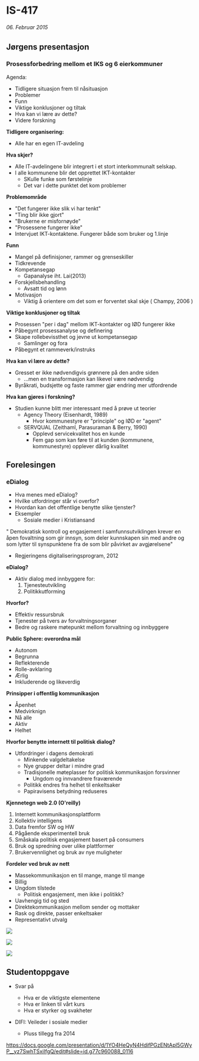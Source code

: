 # IS-417

###### 06. Februar 2015

## J&oslash;rgens presentasjon

### Prosessforbedring mellom et IKS og 6 eierkommuner

Agenda:

* Tidligere situasjon frem til n&aring;situasjon
* Problemer
* Funn
* Viktige konklusjoner og tiltak
* Hva kan vi l&aelig;re av dette?
* Videre forskning

**Tidligere organisering:**

* Alle har en egen IT-avdeling

**Hva skjer?**

* Alle IT-avdelingene blir integrert i et stort interkommunalt selskap.
* I alle kommunene blir det opprettet IKT-kontakter
    * SKulle funke som f&oslash;rstelinje
    * Det var i dette punktet det kom problemer

**Problemomr&aring;de**

* "Det fungerer ikke slik vi har tenkt"
* "Ting blir ikke gjort"
* "Brukerne er misforn&oslash;yde"
* "Prosessene fungerer ikke"
* Intervjuet IKT-kontaktene. Fungerer b&aring;de som bruker og 1.linje

**Funn**

* Mangel p&aring; definisjoner, rammer og grenseskiller
* Tidkrevende
* Kompetansegap
    * Gapanalyse iht. Lai(2013)
* Forskjellsbehandling
    * Avsatt tid og l&oslash;nn
* Motivasjon
    * Viktig &aring; orientere om det som er forventet skal skje ( Champy,
      2006 )

**Viktige konklusjoner og tiltak**

* Prosessen "per i dag" mellom IKT-kontakter og I&Oslash;D fungerer ikke
* P&aring;begynt prosessanalyse og definering
* Skape rollebevissthet og jevne ut kompetansegap
    * Samlinger og fora
* P&aring;begynt et rammeverk/instruks

**Hva kan vi l&aelig;re av dette?**

* Gresset er ikke n&oslash;dvendigvis gr&oslash;nnere p&aring; den andre siden
    * ...men en transformasjon kan likevel v&aelig;re n&oslash;dvendig
* Byr&aring;krati, budsjette og faste rammer gj&oslash;r endring mer
  utfordrende

**Hva kan gj&oslash;res i forskning?**

* Studien kunne blitt mer interessant med &aring; pr&oslash;ve ut teorier
    * Agency Theory (Eisenhardt, 1989)
        * Hvor kommunestyre er "principle" og I&Oslash;D er "agent"
    * SERVQUAL (Zeithaml, Parasuraman & Berry, 1990)
        * Opplevd servicekvalitet hos en kunde
        * Fem gap som kan f&oslash;re til at kunden (kommunene, kommunestyre)
        opplever d&aring;rlig kvalitet


## Forelesingen

### eDialog

* Hva menes med eDialog?
* Hvilke utfordringer st&aring;r vi overfor?
* Hvordan kan det offentlige benytte slike tjenster?
* Eksempler
    * Sosiale medier i Kristiansand

" Demokratisk kontroll og engasjement i samfunnsutviklingen krever en
&aring;pen fovaltning som gir innsyn, som deler kunnskapen sin med andre og som
lytter til synspunktene fra de som blir p&aring;virket av avgj&oslash;relsene"

- Regjeringens digitaliseringsprogram, 2012

**eDialog?**

* Aktiv dialog med innbyggere for:
    1. Tjenesteutvikling
    2. Politikkutforming

**Hvorfor?**

* Effektiv ressursbruk
* Tjenester p&aring; tvers av forvaltningsorganer
* Bedre og raskere m&oslash;tepunkt mellom forvaltning og innbyggere

**Public Sphere: overordna m&aring;l**

* Autonom
* Begrunna
* Reflekterende
* Rolle-avklaring
* &AElig;rlig
* Inkluderende og likeverdig

**Prinsipper i offentlig kommunikasjon**

* &Aring;penhet
* Medvirknign
* N&aring; alle
* Aktiv
* Helhet

**Hvorfor benytte internett til politisk dialog?**

* Utfordringer i dagens demokrati
    * Minkende valgdeltakelse
    * Nye grupper deltar i mindre grad
    * Tradisjonelle m&oslash;teplasser for politisk  kommunikasjon forsvinner
        * Ungdom og innvandrere frav&aelig;rende
    * Politikk endres fra helhet til enkeltsaker
    * Papiravisens betydning reduseres

**Kjennetegn web 2.0 (O'reilly)**

1. Internett kommunikasjonsplattform
2. Kollektiv intelligens
3. Data fremfor SW og HW
4. P&aring;g&aring;ende eksperimentell bruk
5. Sm&aring;skala politisk engasjement basert p&aring; consumers
6. Bruk og spredning over ulike plattformer
7. Brukervennlighet og bruk av nye muligheter

**Fordeler ved bruk av nett**

* Massekommunikasjon en til mange, mange til mange
* Billig
* Ungdom tilstede
    * Politisk engasjement, men ikke i politikk?
* Uavhengig tid og sted
* Direktekommunikasjon mellom sender og mottaker
* Rask og direkte, passer enkeltsaker
* Representativt utvalg

![](http://puu.sh/fxEz9/c17c2107fb.png)

![](http://puu.sh/fxECj/afe3a6d326.png)

![](http://puu.sh/fxEGH/a205dcf11c.png)

## Studentoppgave

* Svar p&aring;
    * Hva er de viktigste elementene
    * Hva er linken til v&aring;rt kurs
    * Hva er styrker og svakheter

* DIFI: Veileder i sosiale medier
    * Pluss tillegg fra 2014

https://docs.google.com/presentation/d/1YO4HeQyN4HdifPGzENtApl5GWyP__yz7SwhTSxiIfgQ/edit#slide=id.g77c960088_0116
